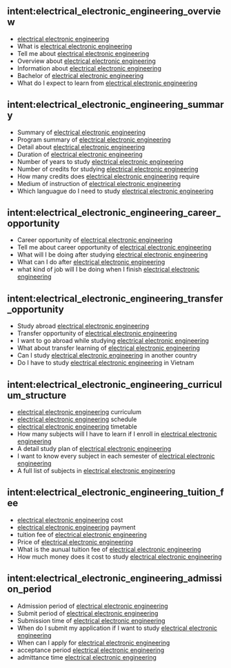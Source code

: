 ## intent:electrical_electronic_engineering_overview
- [electrical electronic engineering](uni)
- What is [electrical electronic engineering](uni)
- Tell me about [electrical electronic engineering](uni)
- Overview about [electrical electronic engineering](uni)
- Information about [electrical electronic engineering](uni)
- Bachelor of [electrical electronic engineering](uni)
- What do I expect to learn from [electrical electronic engineering](uni)

## intent:electrical_electronic_engineering_summary
- Summary of [electrical electronic engineering](uni)
- Program summary of [electrical electronic engineering](uni)
- Detail about [electrical electronic engineering](uni)
- Duration of [electrical electronic engineering](uni)
- Number of years to study [electrical electronic engineering](uni)
- Number of credits for studying [electrical electronic engineering](uni)
- How many credits does [electrical electronic engineering](uni) require
- Medium of instruction of [electrical electronic engineering](uni)
- Which languague do I need to study [electrical electronic engineering](uni)

## intent:electrical_electronic_engineering_career_opportunity
- Career opportunity of [electrical electronic engineering](uni)
- Tell me about career opportunity of [electrical electronic engineering](uni)
- What will I be doing after studying [electrical electronic engineering](uni)
- What can I do after [electrical electronic engineering](uni)
- what kind of job will I be doing when I finish [electrical electronic engineering](uni)

## intent:electrical_electronic_engineering_transfer_opportunity
- Study abroad [electrical electronic engineering](uni)
- Transfer opportunity of [electrical electronic engineering](uni)
- I want to go abroad while studying [electrical electronic engineering](uni)
- What about transfer learning of [electrical electronic engineering](uni)
- Can I study [electrical electronic engineering](uni) in another country
- Do I have to study [electrical electronic engineering](uni) in Vietnam

## intent:electrical_electronic_engineering_curriculum_structure
- [electrical electronic engineering](uni) curriculum
- [electrical electronic engineering](uni) schedule
- [electrical electronic engineering](uni) timetable
- How many subjects will I have to learn if I enroll in [electrical electronic engineering](uni)
- A detail study plan of [electrical electronic engineering](uni)
- I want to know every subject in each semester of [electrical electronic engineering](uni)
- A full list of subjects in [electrical electronic engineering](uni)

## intent:electrical_electronic_engineering_tuition_fee
- [electrical electronic engineering](uni) cost
- [electrical electronic engineering](uni) payment
- tuition fee of [electrical electronic engineering](uni)
- Price of [electrical electronic engineering](uni)
- What is the aunual tuition fee of [electrical electronic engineering](uni)
- How much money does it cost to study [electrical electronic engineering](uni)

## intent:electrical_electronic_engineering_admission_period
- Admission period of [electrical electronic engineering](uni)
- Submit period of [electrical electronic engineering](uni)
- Submission time of [electrical electronic engineering](uni)
- When do I submit my application if I want to study [electrical electronic engineering](uni)
- When can I apply for [electrical electronic engineering](uni)
- acceptance period [electrical electronic engineering](uni)
- admittance time [electrical electronic engineering](uni)
